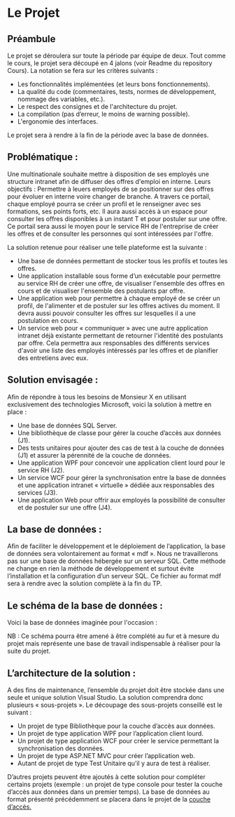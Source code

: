 # Le Projet

## Préambule
Le projet se déroulera sur toute la période par équipe de deux. Tout comme le cours, le projet sera découpé en 4 jalons (voir Readme du repository Cours).
La notation se fera sur les critères suivants :

<ul>
<li>Les fonctionnalités implémentées (et leurs bons fonctionnements).</li>
<li>La qualité du code (commentaires, tests, normes de développement, nommage des variables, etc.).</li>
<li>Le respect des consignes et de l'architecture du projet.</li>
<li>La compilation (pas d’erreur, le moins de warning possible).</li>
<li>L'ergonomie des interfaces.</li>
</ul>

Le projet sera à rendre à la fin de la période avec la base de données.

## Problématique : 
Une multinationale souhaite mettre à disposition de ses employés une structure intranet afin de diffuser des offres d'emploi en interne. Leurs objectifs : Permettre à leuers employés de se positionner sur des offres pour évoluer en interne voire changer de branche.
A travers ce portail, chaque employé pourra se créer un profil et le renseigner avec ses formations, ses points forts, etc. Il aura aussi accès à un espace pour consulter les offres disponibles à un instant T et pour postuler sur une offre.
Ce portail sera aussi le moyen pour le service RH de l'entreprise de créer les offres et de consulter les personnes qui sont intéressées par l'offre.

La solution retenue pour réaliser une telle plateforme est la suivante :
<ul>
<li>Une base de données permettant de stocker tous les profils et toutes les offres.</li>
<li>Une application installable sous forme d’un exécutable pour permettre au service RH de créer une offre, de visualiser l'ensemble des offres en cours et de visualiser l'ensemble des postulants par offre.</li>
<li>Une application web pour permettre à chaque employé de se créer un profil, de l'alimenter et de postuler sur les offres actives du moment. Il devra aussi pouvoir consulter les offres sur lesquelles il a une postulation en cours.</li>
<li>Un service web pour « communiquer » avec une autre application intranet déjà existante permettant de retourner l'identité des postulants par offre. Cela permettra aux responsables des différents services d'avoir une liste des employés intéressés par les offres et de planifier des entretiens avec eux.</li>
</ul>

## Solution envisagée :

Afin de répondre à tous les besoins de Monsieur X en utilisant exclusivement des technologies Microsoft, voici la solution à mettre en place :
<ul>
<li>Une base de données SQL Server.</li>
<li>Une bibliothèque de classe pour gérer la couche d’accès aux données (J1).</li>
<li>Des tests unitaires pour ajouter des cas de test à la couche de données (J1) et assurer la pérennité de la couche de données.</li>
<li>Une application WPF pour concevoir une application client lourd pour le service RH (J2).</li>
<li>Un service WCF pour gérer la synchronisation entre la base de données et une application intranet « virtuelle »  dédiée aux responsables des services (J3).</li>
<li>Une application Web pour offrir aux employés la possibilité de consulter et de postuler sur une offre (J4).</li>
</ul>

## La base de données :
Afin de faciliter le développement et le déploiement de l’application, la base de données sera volontairement au format « mdf ». Nous ne travaillerons pas sur une base de données hébergée sur un serveur SQL. Cette méthode ne change en rien la méthode de développement et surtout évite l’installation et la configuration d’un serveur SQL. Ce fichier au format mdf sera à rendre avec la solution complète à la fin du TP.

## Le schéma de la base de données :
Voici la base de données imaginée pour l'occasion :


NB : Ce schéma pourra être amené à être complété au fur et à mesure du projet mais représente une base de travail indispensable à réaliser pour la suite du projet.

## L’architecture de la solution :
A des fins de maintenance, l’ensemble du projet doit être stockée dans une seule et unique solution Visual Studio. La solution comprendra donc plusieurs « sous-projets ». Le découpage des sous-projets conseillé est le suivant :
<ul>
<li>Un projet de type Bibliothèque pour la couche d’accès aux données.</li>
<li>Un projet de type application WPF pour l’application client lourd.</li>
<li>Un projet de type application WCF pour créer le service permettant la synchronisation des données.</li>
<li>Un projet de type ASP.NET MVC pour créer l’application web.</li>
<li>Autant de projet de type Test Unitaire qu’il y aura de test à réaliser.</li>
</ul>

D’autres projets peuvent être ajoutés à cette solution pour compléter certains projets (exemple : un projet de type console pour tester la couche d’accès aux données dans un premier temps). La base de données au format présenté précédemment se placera dans le projet de la <u>couche d’accès<u>.
